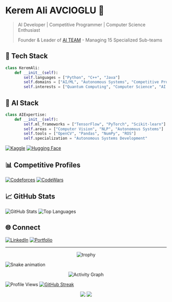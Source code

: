 # Kerem Ali AVCIOGLU 🚀
> AI Developer | Competitive Programmer | Computer Science Enthusiast
> 
> Founder & Leader of [AI TEAM](https://github.com/itumtalaiteam) - Managing 15 Specialized Sub-teams

## 🤖 Tech Stack
```python
class KeremAli:
    def __init__(self):
        self.languages = ["Python", "C++", "Java"]
        self.domains = ["AI/ML", "Autonomous Systems", "Competitive Programming"]
        self.interests = ["Quantum Computing", "Computer Science", "AI Research"]
```

## 🧠 AI Stack
```python
class AIExpertise:
    def __init__(self):
        self.ml_frameworks = ["TensorFlow", "PyTorch", "Scikit-learn"]
        self.areas = ["Computer Vision", "NLP", "Autonomous Systems"]
        self.tools = ["OpenCV", "Pandas", "NumPy", "ROS"]
        self.specialization = "Autonomous Systems Development"
```
[![Kaggle](https://img.shields.io/badge/Kaggle-keremaliavciolu-lightblue)](https://www.kaggle.com/keremaliavciolu)
[![Hugging Face](https://img.shields.io/badge/🤗%20Hugging%20Face-keremali-yellow)](https://huggingface.co/keremali)

## 📊 Competitive Profiles
[![Codeforces](https://img.shields.io/badge/Codeforces-KeremAli-blue)](https://codeforces.com/profile/KeremAli)
[![CodeWars](https://img.shields.io/badge/Codewars-Kerem__Ali-red)](https://www.codewars.com/users/Kerem_Ali)

## 📈 GitHub Stats
![GitHub Stats](https://github-readme-stats.vercel.app/api?username=Kerem-Ali&show_icons=true&theme=radical)
![Top Languages](https://github-readme-stats.vercel.app/api/top-langs/?username=Kerem-Ali&layout=compact&theme=radical)

## 🌐 Connect
[![LinkedIn](https://img.shields.io/badge/LinkedIn-kerem--ali-blue)](https://linkedin.com/in/kerem-ali)
[![Portfolio](https://img.shields.io/badge/Portfolio-Website-green)](https://keremali.pythonanywhere.com)

---
<p align="center">
  <img src="https://github-profile-trophy.vercel.app/?username=Kerem-Ali&theme=radical&row=1&column=6" alt="trophy">
</p>

![Snake animation](https://github.com/Kerem-Ali/Kerem-Ali/blob/output/github-contribution-grid-snake.svg)

<div align="center">
  <img src="https://github-readme-activity-graph.vercel.app/graph?username=Kerem-Ali&theme=react-dark" alt="Activity Graph">
</div>

![Profile Views](https://komarev.com/ghpvc/?username=Kerem-Ali&color=brightgreen&style=for-the-badge)
[![GitHub Streak](https://github-readme-streak-stats.herokuapp.com/?user=Kerem-Ali&theme=radical)](https://git.io/streak-stats)

<p align="center">
<img src="https://img.shields.io/badge/FORGED%20BY-ETERNAL%20WISDOM%20⚔️-blue?style=for-the-badge"/>
<img src="https://img.shields.io/badge/UNLEASHED%20BY-PRIMORDIAL%20FORCES%20⚡-800000?style=for-the-badge"/>
</p>
